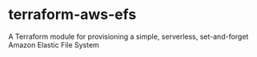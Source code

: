 # terraform-aws-efs
A Terraform module for provisioning a simple, serverless, set-and-forget Amazon Elastic File System
